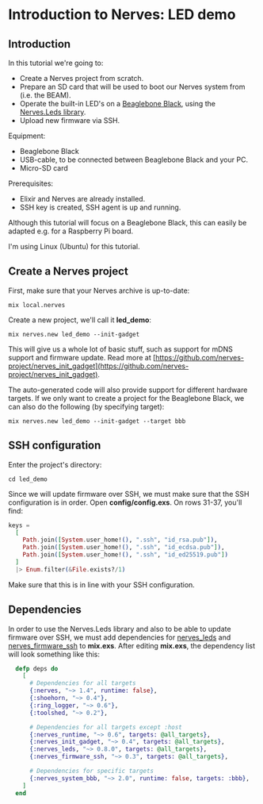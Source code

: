 # Introduction to Nerves: LED demo

## Introduction
In this tutorial we're going to:
* Create a Nerves project from scratch.
* Prepare an SD card that will be used to boot our Nerves system from (i.e. the BEAM).
* Operate the built-in LED's on a [Beaglebone Black](https://beagleboard.org/black), using the [Nerves.Leds library](https://hexdocs.pm/nerves_leds/Nerves.Leds.html).
* Upload new firmware via SSH.

Equipment:
* Beaglebone Black
* USB-cable, to be connected between Beaglebone Black and your PC.
* Micro-SD card

Prerequisites:
* Elixir and Nerves are already installed.
* SSH key is created, SSH agent is up and running.

Although this tutorial will focus on a Beaglebone Black, this can easily be adapted e.g. for a Raspberry Pi board.

I'm using Linux (Ubuntu) for this tutorial.

## Create a Nerves project
First, make sure that your Nerves archive is up-to-date:
```
mix local.nerves
```
Create a new project, we'll call it **led_demo**:
```
mix nerves.new led_demo --init-gadget
```
This will give us a whole lot of basic stuff, such as support for mDNS support and firmware update. Read more at [https://github.com/nerves-project/nerves_init_gadget](https://github.com/nerves-project/nerves_init_gadget).

The auto-generated code will also provide support for different hardware targets. If we only want to create a project for the Beaglebone Black, we can also do the following (by specifying target):
```
mix nerves.new led_demo --init-gadget --target bbb
```

## SSH configuration
Enter the project's directory:
```
cd led_demo
```
Since we will update firmware over SSH, we must make sure that the SSH configuration is in order.
Open **config/config.exs**. On rows 31-37, you'll find:
```elixir
keys =
  [
    Path.join([System.user_home!(), ".ssh", "id_rsa.pub"]),
    Path.join([System.user_home!(), ".ssh", "id_ecdsa.pub"]),
    Path.join([System.user_home!(), ".ssh", "id_ed25519.pub"])
  ]
  |> Enum.filter(&File.exists?/1)

```
Make sure that this is in line with your SSH configuration.

## Dependencies
In order to use the Nerves.Leds library and also to be able to update firmware over SSH, we must add dependencies for [nerves_leds](https://github.com/nerves-project/nerves_leds) and [nerves_firmware_ssh](https://github.com/nerves-project/nerves_firmware_ssh) to **mix.exs**. After editing **mix.exs**, the dependency list will look something like this:
```elixir
  defp deps do
    [
      # Dependencies for all targets
      {:nerves, "~> 1.4", runtime: false},
      {:shoehorn, "~> 0.4"},
      {:ring_logger, "~> 0.6"},
      {:toolshed, "~> 0.2"},

      # Dependencies for all targets except :host
      {:nerves_runtime, "~> 0.6", targets: @all_targets},
      {:nerves_init_gadget, "~> 0.4", targets: @all_targets},
      {:nerves_leds, "~> 0.8.0", targets: @all_targets},
      {:nerves_firmware_ssh, "~> 0.3", targets: @all_targets},

      # Dependencies for specific targets
      {:nerves_system_bbb, "~> 2.0", runtime: false, targets: :bbb},
    ]
  end
```

```elixir
```
```elixir
```
```elixir
```

